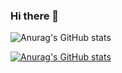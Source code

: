 ### Hi there 👋
![Anurag's GitHub stats](https://github-readme-stats.vercel.app/api?username=ahmednaser94&show_icons=true&theme=radical)

[![Anurag's GitHub stats](https://github-readme-stats.vercel.app/api?username=ahmednaser94)](https://github.com/anuraghazra/github-readme-stats)

